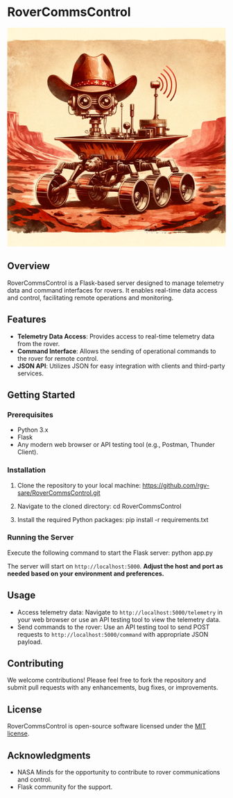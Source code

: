 # RoverCommsControl

![Space Cowboy](https://github.com/rgv-sare/RoverCommsControl/blob/main/SpaceCowboyCommsCenter.webp "See You Space Cowboy!")

## Overview
RoverCommsControl is a Flask-based server designed to manage telemetry data and command interfaces for rovers. It enables real-time data access and control, facilitating remote operations and monitoring.

## Features
- **Telemetry Data Access**: Provides access to real-time telemetry data from the rover.
- **Command Interface**: Allows the sending of operational commands to the rover for remote control.
- **JSON API**: Utilizes JSON for easy integration with clients and third-party services.

## Getting Started

### Prerequisites
- Python 3.x
- Flask
- Any modern web browser or API testing tool (e.g., Postman, Thunder Client).

### Installation
1. Clone the repository to your local machine:
   https://github.com/rgv-sare/RoverCommsControl.git
   
2. Navigate to the cloned directory:
   cd RoverCommsControl

3. Install the required Python packages:
   pip install -r requirements.txt


### Running the Server
Execute the following command to start the Flask server:
python app.py

The server will start on `http://localhost:5000`. **Adjust the host and port as needed based on your environment and preferences.**

## Usage
- Access telemetry data: Navigate to `http://localhost:5000/telemetry` in your web browser or use an API testing tool to view the telemetry data.
- Send commands to the rover: Use an API testing tool to send POST requests to `http://localhost:5000/command` with appropriate JSON payload.

## Contributing
We welcome contributions! Please feel free to fork the repository and submit pull requests with any enhancements, bug fixes, or improvements.

## License
RoverCommsControl is open-source software licensed under the [MIT license](LICENSE).

## Acknowledgments
- NASA Minds for the opportunity to contribute to rover communications and control.
- Flask community for the support.


